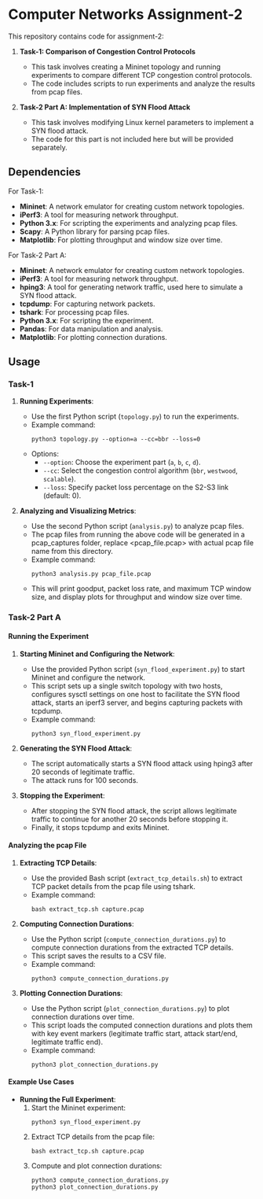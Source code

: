 # Computer Networks Assignment-2

This repository contains code for assignment-2:

1. **Task-1: Comparison of Congestion Control Protocols**
   - This task involves creating a Mininet topology and running experiments to compare different TCP congestion control protocols.
   - The code includes scripts to run experiments and analyze the results from pcap files.

2. **Task-2 Part A: Implementation of SYN Flood Attack**
   - This task involves modifying Linux kernel parameters to implement a SYN flood attack.
   - The code for this part is not included here but will be provided separately.

## Dependencies

For Task-1:

- **Mininet**: A network emulator for creating custom network topologies.
- **iPerf3**: A tool for measuring network throughput.
- **Python 3.x**: For scripting the experiments and analyzing pcap files.
- **Scapy**: A Python library for parsing pcap files.
- **Matplotlib**: For plotting throughput and window size over time.

For Task-2 Part A:

- **Mininet**: A network emulator for creating custom network topologies.
- **iPerf3**: A tool for measuring network throughput.
- **hping3**: A tool for generating network traffic, used here to simulate a SYN flood attack.
- **tcpdump**: For capturing network packets.
- **tshark**: For processing pcap files.
- **Python 3.x**: For scripting the experiment.
- **Pandas**: For data manipulation and analysis.
- **Matplotlib**: For plotting connection durations.

## Usage

### Task-1

1. **Running Experiments**:
   - Use the first Python script (`topology.py`) to run the experiments.
   - Example command:
     ```
     python3 topology.py --option=a --cc=bbr --loss=0
     ```
   - Options:
     - `--option`: Choose the experiment part (`a`, `b`, `c`, `d`).
     - `--cc`: Select the congestion control algorithm (`bbr`, `westwood`, `scalable`).
     - `--loss`: Specify packet loss percentage on the S2-S3 link (default: 0).

2. **Analyzing and Visualizing Metrics**:
   - Use the second Python script (`analysis.py`) to analyze pcap files.
   - The pcap files from running the above code will be generated in a pcap_captures folder, replace <pcap_file.pcap> with actual pcap file name from this directory.
   - Example command:
     ```
     python3 analysis.py pcap_file.pcap
     ```
   - This will print goodput, packet loss rate, and maximum TCP window size, and display plots for throughput and window size over time.

### Task-2 Part A

#### Running the Experiment

1. **Starting Mininet and Configuring the Network**:
   - Use the provided Python script (`syn_flood_experiment.py`) to start Mininet and configure the network.
   - This script sets up a single switch topology with two hosts, configures sysctl settings on one host to facilitate the SYN flood attack, starts an iperf3 server, and begins capturing packets with tcpdump.
   - Example command:
     ```
     python3 syn_flood_experiment.py
     ```

2. **Generating the SYN Flood Attack**:
   - The script automatically starts a SYN flood attack using hping3 after 20 seconds of legitimate traffic.
   - The attack runs for 100 seconds.

3. **Stopping the Experiment**:
   - After stopping the SYN flood attack, the script allows legitimate traffic to continue for another 20 seconds before stopping it.
   - Finally, it stops tcpdump and exits Mininet.

#### Analyzing the pcap File

1. **Extracting TCP Details**:
   - Use the provided Bash script (`extract_tcp_details.sh`) to extract TCP packet details from the pcap file using tshark.
   - Example command:
     ```
     bash extract_tcp.sh capture.pcap
     ```

2. **Computing Connection Durations**:
   - Use the Python script (`compute_connection_durations.py`) to compute connection durations from the extracted TCP details.
   - This script saves the results to a CSV file.
   - Example command:
     ```
     python3 compute_connection_durations.py
     ```

3. **Plotting Connection Durations**:
   - Use the Python script (`plot_connection_durations.py`) to plot connection durations over time.
   - This script loads the computed connection durations and plots them with key event markers (legitimate traffic start, attack start/end, legitimate traffic end).
   - Example command:
     ```
     python3 plot_connection_durations.py
     ```

#### Example Use Cases

- **Running the Full Experiment**:
  1. Start the Mininet experiment:
     ```
     python3 syn_flood_experiment.py
     ```
  2. Extract TCP details from the pcap file:
     ```
     bash extract_tcp.sh capture.pcap
     ```
  3. Compute and plot connection durations:
     ```
     python3 compute_connection_durations.py
     python3 plot_connection_durations.py
     ```
